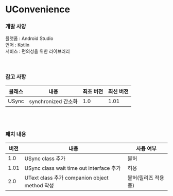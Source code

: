 # UConvenience</br>
### 개발 사양</br>
플랫폼 : Android Studio</br>
언어 : Kotlin</br>
서비스 : 편의성을 위한 라이브러리</br>
</br></br>
### 참고 사항</br>
| 클래스 | 내용 | 최초 버전 | 최신 버전 |
| --- | --- | --- | ---- |
| USync | synchronized 간소화 | 1.0 | 1.01 |

</br></br>
### 패치 내용</br>
| 버전 | 내용                                        | 사용 여부        |
| --- |-------------------------------------------|--------------|
| 1.0 | USync class 추가                            | 불허           |
| 1.01 | USync class wait time out interface 추가    | 허용           |
| 2.0 | UText class 추가 companion object method 작성 | 불허(릴리즈 적용 중) | 
